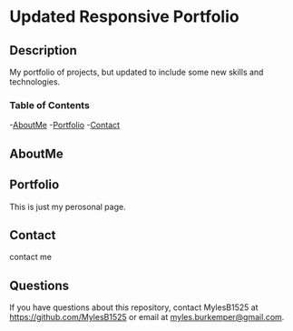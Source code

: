 # Updated Responsive Portfolio

## Description

My portfolio of projects, but updated to include some new skills and technologies.

### Table of Contents

-[AboutMe](#AboutMe) -[Portfolio](#Portfolio) -[Contact](#Contact)

## AboutMe

## Portfolio

This is just my perosonal page.

## Contact

contact me

## Questions

If you have questions about this repository, contact MylesB1525 at https://github.com/MylesB1525
or email at myles.burkemper@gmail.com.
